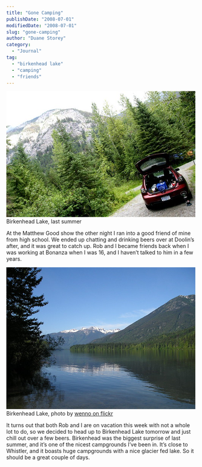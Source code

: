 ```yaml
---
title: "Gone Camping"
publishDate: "2008-07-01"
modifiedDate: "2008-07-01"
slug: "gone-camping"
author: "Duane Storey"
category:
  - "Journal"
tag:
  - "birkenhead lake"
  - "camping"
  - "friends"
---
```


![](_images/gone-camping-1.jpg)Birkenhead Lake, last summer

At the Matthew Good show the other night I ran into a good friend of mine from high school. We ended up chatting and drinking beers over at Doolin’s after, and it was great to catch up. Rob and I became friends back when I was working at Bonanza when I was 16, and I haven’t talked to him in a few years.

[![](_images/gone-camping-2.jpg)](http://flickr.com/photos/wenno/183832668/)Birkenhead Lake, photo by [wenno on flickr](http://flickr.com/photos/wenno/)

It turns out that both Rob and I are on vacation this week with not a whole lot to do, so we decided to head up to Birkenhead Lake tomorrow and just chill out over a few beers. Birkenhead was the biggest surprise of last summer, and it’s one of the nicest campgrounds I’ve been in. It’s close to Whistler, and it boasts huge campgrounds with a nice glacier fed lake. So it should be a great couple of days.